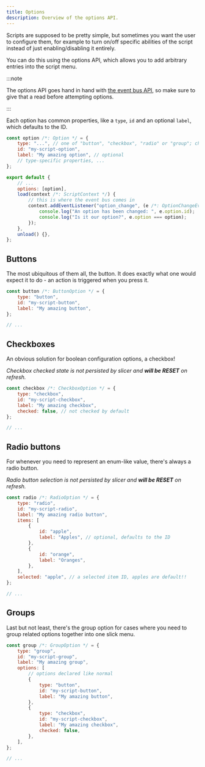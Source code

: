 ```yaml
---
title: Options
description: Overview of the options API.
---
```


Scripts are supposed to be pretty simple, but sometimes you want the user to configure them, for example to turn on/off specific abilities of the script instead of just enabling/disabling it entirely.

You can do this using the options API, which allows you to add arbitrary entries into the script menu.

:::note

The options API goes hand in hand with [the event bus API](/script/event), so make sure to give that a read before attempting options.

:::

Each option has common properties, like a `type`, `id` and an optional `label`, which defaults to the ID.

```js
const option /*: Option */ = {
    type: "...", // one of "button", "checkbox", "radio" or "group"; check the OptionType type
    id: "my-script-option",
    label: "My amazing option", // optional
    // type-specific properties, ...
};

export default {
    // ...
    options: [option],
    load(context /*: ScriptContext */) {
        // this is where the event bus comes in
        context.addEventListener("option_change", (e /*: OptionChangeEvent */) => {
            console.log("An option has been changed: ", e.option.id);
            console.log("Is it our option?", e.option === option);
        });
    },
    unload() {},
};
```

## Buttons

The most ubiquitous of them all, the button. It does exactly what one would expect it to do - an action is triggered when you press it.

```js
const button /*: ButtonOption */ = {
    type: "button",
    id: "my-script-button",
    label: "My amazing button",
};

// ...
```

## Checkboxes

An obvious solution for boolean configuration options, a checkbox!

_Checkbox checked state is not persisted by slicer and **will be RESET** on refresh._

```js
const checkbox /*: CheckboxOption */ = {
    type: "checkbox",
    id: "my-script-checkbox",
    label: "My amazing checkbox",
    checked: false, // not checked by default
};

// ...
```

## Radio buttons

For whenever you need to represent an enum-like value, there's always a radio button.

_Radio button selection is not persisted by slicer and **will be RESET** on refresh._

```js
const radio /*: RadioOption */ = {
    type: "radio",
    id: "my-script-radio",
    label: "My amazing radio button",
    items: [
        {
            id: "apple",
            label: "Apples", // optional, defaults to the ID
        },
        {
            id: "orange",
            label: "Oranges",
        },
    ],
    selected: "apple", // a selected item ID, apples are default!!
};

// ...
```

## Groups

Last but not least, there's the group option for cases where you need to group related options together into one slick menu.

```js
const group /*: GroupOption */ = {
    type: "group",
    id: "my-script-group",
    label: "My amazing group",
    options: [
        // options declared like normal
        {
            type: "button",
            id: "my-script-button",
            label: "My amazing button",
        },
        {
            type: "checkbox",
            id: "my-script-checkbox",
            label: "My amazing checkbox",
            checked: false,
        },
    ],
};

// ...
```
